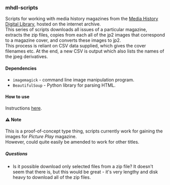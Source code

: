 ### mhdl-scripts

Scripts for working with media history magazines from the [Media History Digital Library](http://mediahistoryproject.org/), hosted on the internet archive.  
This series of scripts downloads all issues of a particular magazine, extracts the zip files, copies from each all of the jp2 images that correspond to a magazine cover, and converts these images to jp2.  
This process is reliant on CSV data supplied, which gives the cover filenames etc. At the end, a new CSV is output which also lists the names of the jpeg derivatives.

#### Dependencies

* `imagemagick` - command line image manipulation program.
* `BeautifulSoup` - Python library for parsing HTML.

#### How to use

Instructions [here](./dev_notes.md).

#### ⚠ Note

This is a proof-of-concept type thing, scripts currently work for gaining the images for _Picture Play_ magazine.  
However, could quite easily be amended to work for other titles.

##### Questions

* Is it possible download only selected files from a zip file? It doesn't seem that there is, but this would be great - it's very lengthy and disk heavy to download all of the zip files.
